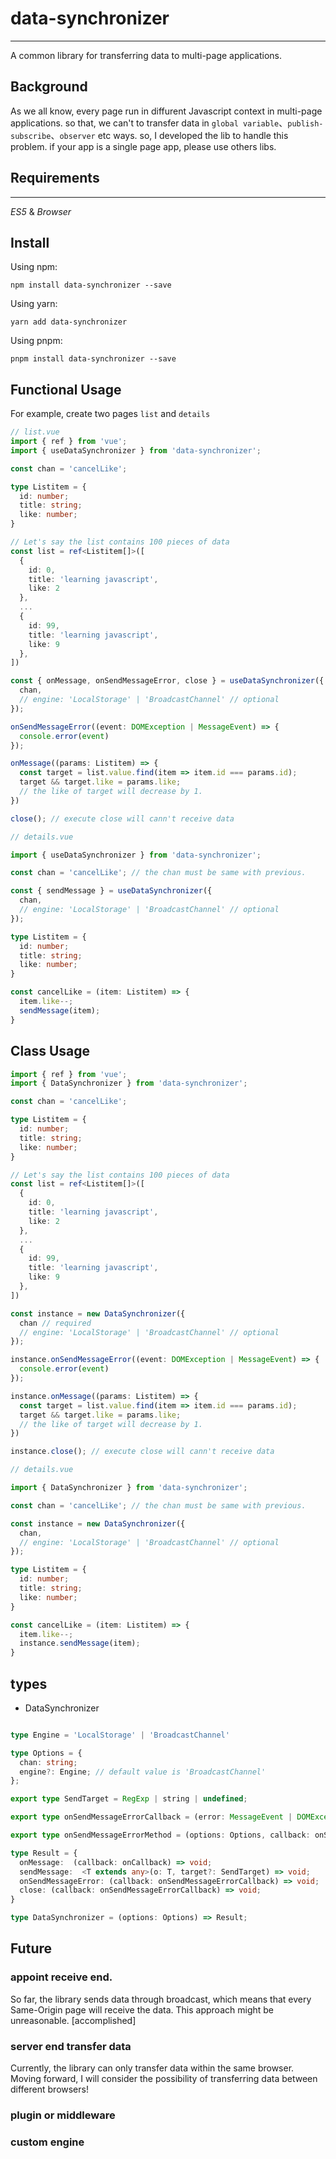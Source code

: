 # data-synchronizer
---
A common library for transferring data to multi-page applications.

## Background
As we all know, every page run in diffurent Javascript context in multi-page applications. so that, we can't to transfer data in `global variable`、`publish-subscribe`、`observer` etc ways. so, I developed the lib to handle this problem. if your app is a single page app, please use others libs.

## Requirements
---
*ES5* & *Browser*

## Install
Using npm:
```
npm install data-synchronizer --save
```

Using yarn:
```
yarn add data-synchronizer
```

Using pnpm:
```
pnpm install data-synchronizer --save
```

## Functional Usage
For example, create two pages `list` and `details`

```typescript
// list.vue
import { ref } from 'vue';
import { useDataSynchronizer } from 'data-synchronizer';

const chan = 'cancelLike';

type Listitem = {
  id: number;
  title: string;
  like: number;
}

// Let's say the list contains 100 pieces of data
const list = ref<Listitem[]>([
  {
    id: 0,
    title: 'learning javascript',
    like: 2
  },
  ...
  {
    id: 99,
    title: 'learning javascript',
    like: 9
  },
])

const { onMessage, onSendMessageError, close } = useDataSynchronizer({
  chan,
  // engine: 'LocalStorage' | 'BroadcastChannel' // optional
});

onSendMessageError((event: DOMException | MessageEvent) => {
  console.error(event)
});

onMessage((params: Listitem) => {
  const target = list.value.find(item => item.id === params.id);
  target && target.like = params.like;
  // the like of target will decrease by 1.
})

close(); // execute close will cann't receive data
```

```typescript
// details.vue

import { useDataSynchronizer } from 'data-synchronizer';

const chan = 'cancelLike'; // the chan must be same with previous.

const { sendMessage } = useDataSynchronizer({
  chan,
  // engine: 'LocalStorage' | 'BroadcastChannel' // optional
});

type Listitem = {
  id: number;
  title: string;
  like: number;
}

const cancelLike = (item: Listitem) => {
  item.like--;
  sendMessage(item);
}
```

## Class Usage
```typescript
import { ref } from 'vue';
import { DataSynchronizer } from 'data-synchronizer';

const chan = 'cancelLike';

type Listitem = {
  id: number;
  title: string;
  like: number;
}

// Let's say the list contains 100 pieces of data
const list = ref<Listitem[]>([
  {
    id: 0,
    title: 'learning javascript',
    like: 2
  },
  ...
  {
    id: 99,
    title: 'learning javascript',
    like: 9
  },
])

const instance = new DataSynchronizer({
  chan // required
  // engine: 'LocalStorage' | 'BroadcastChannel' // optional
});

instance.onSendMessageError((event: DOMException | MessageEvent) => {
  console.error(event)
});

instance.onMessage((params: Listitem) => {
  const target = list.value.find(item => item.id === params.id);
  target && target.like = params.like;
  // the like of target will decrease by 1.
})

instance.close(); // execute close will cann't receive data
```


```typescript
// details.vue

import { DataSynchronizer } from 'data-synchronizer';

const chan = 'cancelLike'; // the chan must be same with previous.

const instance = new DataSynchronizer({
  chan,
  // engine: 'LocalStorage' | 'BroadcastChannel' // optional
});

type Listitem = {
  id: number;
  title: string;
  like: number;
}

const cancelLike = (item: Listitem) => {
  item.like--;
  instance.sendMessage(item);
}
```

## types
- DataSynchronizer
```typescript

type Engine = 'LocalStorage' | 'BroadcastChannel'

type Options = {
  chan: string;
  engine?: Engine; // default value is 'BroadcastChannel'
};

export type SendTarget = RegExp | string | undefined;

export type onSendMessageErrorCallback = (error: MessageEvent | DOMException) => void;

export type onSendMessageErrorMethod = (options: Options, callback: onSendMessageErrorCallback) => void;

type Result = {
  onMessage:  (callback: onCallback) => void;
  sendMessage:  <T extends any>(o: T, target?: SendTarget) => void;
  onSendMessageError: (callback: onSendMessageErrorCallback) => void;
  close: (callback: onSendMessageErrorCallback) => void;
}

type DataSynchronizer = (options: Options) => Result;
```

## Future

### appoint receive end. 
So far, the library sends data through broadcast, which means that every Same-Origin page will receive the data. This approach might be unreasonable. [accomplished]

### server end transfer data
Currently, the library can only transfer data within the same browser. Moving forward, I will consider the possibility of transferring data between different browsers!

### plugin or middleware

### custom engine


